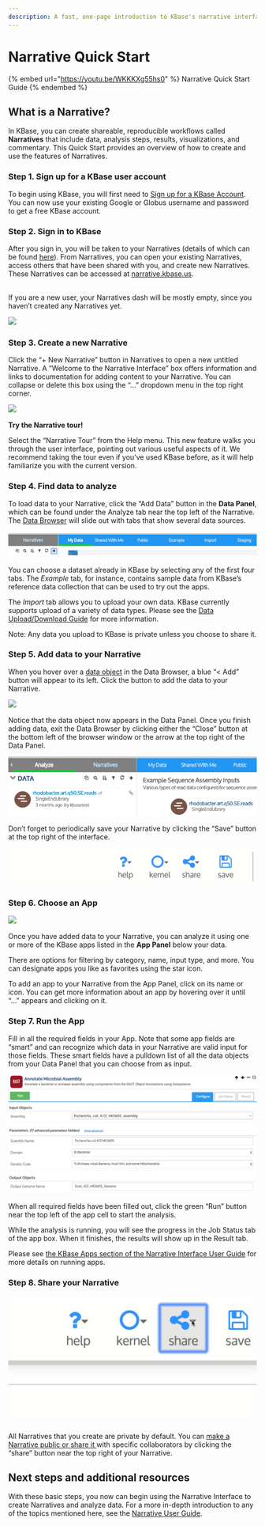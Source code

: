 ```yaml
---
description: A fast, one-page introduction to KBase's narrative interface
---
```


# Narrative Quick Start

{% embed url="https://youtu.be/WKKKXg55hs0" %}
Narrative Quick Start Guide
{% endembed %}

## **What is a Narrative?**

In KBase, you can create shareable, reproducible workflows called **Narratives** that include data, analysis steps, results, visualizations, and commentary. This Quick Start provides an overview of how to create and use the features of Narratives.

### **Step 1. Sign up for a KBase user account**

To begin using KBase, you will first need to [Sign up for a KBase Account](sign-up/#signing-up). You can now use your existing Google or Globus username and password to get a free KBase account.

### **Step 2. Sign in to KBase**

After you sign in, you will be taken to your Narratives (details of which can be found [here](https://kbase.us/narrative-guide/your-dashboard/)). From Narratives, you can open your existing Narratives, access others that have been shared with you, and create new Narratives. These Narratives can be accessed at [narrative.kbase.us](https://narrative.kbase.us).

\
If you are a new user, your Narratives dash will be mostly empty, since you haven’t created any Narratives yet.

![](../.gitbook/assets/narrative\_guide.png)

### **Step 3. Create a new Narrative**

Click the “+ New Narrative” button in Narratives to open a new untitled Narrative. A “Welcome to the Narrative Interface” box offers information and links to documentation for adding content to your Narrative. You can collapse or delete this box using the “…” dropdown menu in the top right corner.

![](../.gitbook/assets/welcomecell\_openclose.gif)

**Try the Narrative tour!**

Select the “Narrative Tour” from the Help menu. This new feature walks you through the user interface, pointing out various useful aspects of it. We recommend taking the tour even if you’ve used KBase before, as it will help familiarize you with the current version.

### **Step 4. Find data to analyze**

To load data to your Narrative, click the “Add Data” button in the **Data Panel**, which can be found under the Analyze tab near the top left of the Narrative. The [Data Browser](narrative/explore-data.md) will slide out with tabs that show several data sources.

![](../.gitbook/assets/screen-shot-2017-01-27-at-11.12.33-am.png)

You can choose a dataset already in KBase by selecting any of the first four tabs. The _Example_ tab, for instance, contains sample data from KBase’s reference data collection that can be used to try out the apps.

The _Import_ tab allows you to upload your own data. KBase currently supports upload of a variety of data types. Please see the [Data Upload/Download Guide](../data/upload-download-guide/) for more information.

Note: Any data you upload to KBase is private unless you choose to share it.

### **Step 5. Add data to your Narrative**

When you hover over a [data object](narrative/explore-data.md) in the Data Browser, a blue “< Add” button will appear to its left. Click the button to add the data to your Narrative.

![](<../.gitbook/assets/image (1).png>)

Notice that the data object now appears in the Data Panel. Once you finish adding data, exit the Data Browser by clicking either the “Close” button at the bottom left of the browser window or the arrow at the top right of the Data Panel.

![](../.gitbook/assets/screen-shot-2017-01-25-at-4.04.13-pm.png)

Don’t forget to periodically save your Narrative by clicking the “Save” button at the top right of the interface.

![](<../.gitbook/assets/savenarrative (1).gif>)

### **Step 6. Choose an App**&#x20;

![](../.gitbook/assets/app-panel-open.png)

Once you have added data to your Narrative, you can analyze it using one or more of the KBase apps listed in the **App Panel** below your data.

There are options for filtering by category, name, input type, and more. You can designate apps you like as favorites using the star icon.

To add an app to your Narrative from the App Panel, click on its name or icon. You can get more information about an app by hovering over it until “…” appears and clicking on it.

### **Step 7. Run the App**

Fill in all the required fields in your App. Note that some app fields are “smart” and can recognize which data in your Narrative are valid input for those fields. These smart fields have a pulldown list of all the data objects from your Data Panel that you can choose from as input.

![](../.gitbook/assets/quickstart-app.png)

When all required fields have been filled out, click the green “Run” button near the top left of the app cell to start the analysis.

While the analysis is running, you will see the progress in the Job Status tab of the app box. When it finishes, the results will show up in the Result tab.

Please see [the KBase Apps section of the Narrative Interface User Guide](narrative/analyze-data.md) for more details on running apps.

### **Step 8. Share your Narrative**

![](../.gitbook/assets/sharenarrative.gif)

All Narratives that you create are private by default. You can [make a Narrative public or share it ](narrative/share.md)with specific collaborators by clicking the “share” button near the top right of your Narrative.

## **Next steps and additional resources**

With these basic steps, you now can begin using the Narrative Interface to create Narratives and analyze data. For a more in-depth introduction to any of the topics mentioned here, see the [Narrative User Guide](narrative/).
